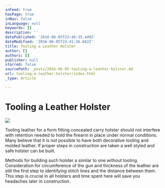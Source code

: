 ```yaml
---
inFeed: true
hasPage: true
inNav: false
inLanguage: null
keywords: []
description: ''
datePublished: '2016-06-05T23:46:35.449Z'
dateModified: '2016-06-05T23:41:36.682Z'
title: Tooling a Leather Holster
author: []
authors: []
publisher: null
starred: false
sourcePath: _posts/2016-06-05-tooling-a-leather-holster.md
url: tooling-a-leather-holster/index.html
_type: Article

---
```

# Tooling a Leather Holster

  
![](https://the-grid-user-content.s3-us-west-2.amazonaws.com/09568b05-6f7c-4252-b127-9bd671d16a29.jpg)

Tooling leather for a form fitting concealed carry holster should not interfere with retention needed to hold the firearm in place under normal conditions. Many believe that it is not possible to have both decorative tooling and molded leather. If proper steps in construction are taken a well styled and safe holster can be built.

Methods for building such holster a similar to one without tooling. Consideration for circumference of the gun and thickness of the leather are still the first step to identifying stitch lines and the distance between them. This step is crucial in all holsters and time spent here will save you headaches later in construction.